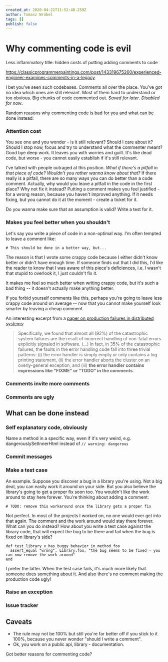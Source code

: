 ```yaml
---
created_at: 2020-04-21T11:52:48.259Z
author: Tomasz Wróbel
tags: []
publish: false
---
```


# Why commenting code is evil

Less inflammatory title: hidden costs of putting adding comments to code

<div class="tumblr-post" data-href="https://embed.tumblr.com/embed/post/9NYQOutKOEXi4aopdzCr9A/143319675260" data-did="a3fbf2de0fdc7813870b144667c226566dd2e2ac"><a href="https://classicprogrammerpaintings.com/post/143319675260/experienced-engineer-examines-comments-in-a-legacy">https://classicprogrammerpaintings.com/post/143319675260/experienced-engineer-examines-comments-in-a-legacy</a></div>
<script async src="https://assets.tumblr.com/post.js"></script>

I bet you've seen such codebases. Comments all over the place. You've got no idea which ones are still relevant. Most of them hard to understand or too obvious. Big chunks of code commented out. _Saved for later_. _Disabled for now_.

Random reasons why commenting code is bad for you and what can be done instead:

### Attention cost

You see one and you wonder - is it still relevant? Should I care about it? Should I stop now, focus and try to understand what the commenter meant? Good bye deep work. It leaves you with worries and guilt. It's like dead code, but worse - you cannot easily establish if it's still relevant.

I've talked with people outraged at this position. _What if there's a pitfall in that piece of code? Wouldn't you rather wanna know about that?_ If there really is a pitfall, there are so many ways you can do better than a code comment. Actually, why would you leave a pitfall in the code in the first place? Why not fix it instead? Putting a comment makes you feel justified - for a wrong reason, because you haven't improved anything. If it needs fixing, but you cannot do it at the moment - create a ticket for it. 

Do you wanna make sure that an assumption is valid? Write a test for it.

### Makes you feel better when you shouldn't

<!-- virtue signaling? -->

Let's say you write a piece of code in a non-optimal way. I'm often tempted to leave a comment like:

```
# This should be done in a better way, but...
```

The reason is that I wrote some crappy code because I either didn't know better or didn't have enough time. If someone finds out that I did this, I'd like the reader to know that I was aware of this piece's deficiences, i.e. I wasn't that stupid to overlook it, I just couldn't fix it.

It makes me feel so much better when writing crappy code, but it's such a bad thing -- it doesn't actually make anything better. 

If you forbid yourself comments like this, perhaps you're going to leave less crappy code around on average -- now that you cannot make yourself look smarter by leaving a cheap comment.

An interesting excerpt from a [paper on production failures in distributed systems](https://www.usenix.org/conference/osdi14/technical-sessions/presentation/yuan):

> Specifically, we found that almost all (92%) of the catastrophic system failures are the result of incorrect handling of non-fatal errors explicitly signaled in software. (...) In fact, in 35% of the catastrophic failures, the faults in the error handling code fall into three trivial patterns: (i) the error handler is simply empty or only contains a log printing statement, (ii) the error handler aborts the cluster on an overly-general exception, and (iii) **the error handler contains expressions like “FIXME” or “TODO” in the comments**.  

### Comments invite more comments

### Comments are ugly

<!-- Singapore and chewing gum. -->

## What can be done instead

### Self explanatory code, obviously

Name a method in a specific way, even if it's very weird, e.g. dangerouslySetInnerHtml instead of `// warning: dangerous`

### Commit messages

### Make a test case

An example. Suppose you discover a bug in a library you're using. Not a big deal, you can easily work it around on your side. But you also believe the library's going to get a proper fix soon too. You wouldn't like the work around to stay here forever. You're thinking about adding a comment:

```
# TODO: remove this workaround once the library gets a proper fix
```

Not perfect. In most of the projects I worked on, no one would ever get into that again. The comment and the work around would stay there forever. What can you do instead?
How about you write a test case against the library code, that will expect the bug to be there and fail when the bug is fixed on library's side?

```
def test_library_x_has_buggy_behavior_in_method_foo
  assert_equal "wrong", Library.foo, "the bug seems to be fixed - you can now remove the work around"
end
```

I prefer the latter. When the test case fails, it's much more likely that someone does something about it. And also there's no comment making the production code ugly!

### Raise an exception

### Issue tracker

## Caveats

* The rule may not be 100% but still you're far better off if you stick to it 100%, because you never wonder "should I write a comment".
* Ok, you work on a public api, library - documentation.

<!-- is it the velocity that matters? -->

Got better reasons for commenting code?

<!-- code never lies comments do often -->

<!-- reasons to comment: there's an issue, something is not obvious, there's a pitfall... -->


